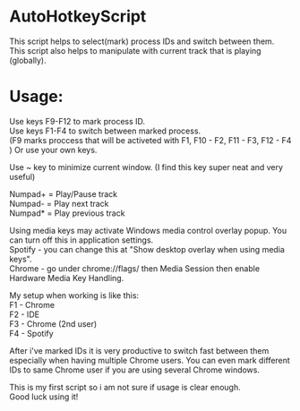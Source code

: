 # AutoHotkeyScript

This script helps to select(mark) process IDs and switch between them.  
This script also helps to manipulate with current track that is playing (globally).   

# Usage:
Use keys F9-F12 to mark process ID.  
Use keys F1-F4 to switch between marked process.  
(F9 marks proccess that will be activeted with F1, F10 - F2, F11 - F3, F12 - F4 ) Or use your own keys.  

Use ~ key to minimize current window. (I find this key super neat and very useful)  


Numpad+ = Play/Pause track  
Numpad- = Play next track  
Numpad* = Play previous track     

Using media keys may activate Windows media control overlay popup. You can turn off this in application settings.   
Spotify - you can change this at "Show desktop overlay when using media keys".  
Chrome  - go under chrome://flags/ then Media Session then enable Hardware Media Key Handling.   


My setup when working is like this:  
F1 - Chrome  
F2 - IDE  
F3 - Chrome (2nd user)  
F4 - Spotify  

After i've marked IDs it is very productive to switch fast between them especially when having multiple Chrome users. You can even mark different IDs to same Chrome user if you are using several Chrome windows.   


This is my first script so i am not sure if usage is clear enough.  
Good luck using it!  


